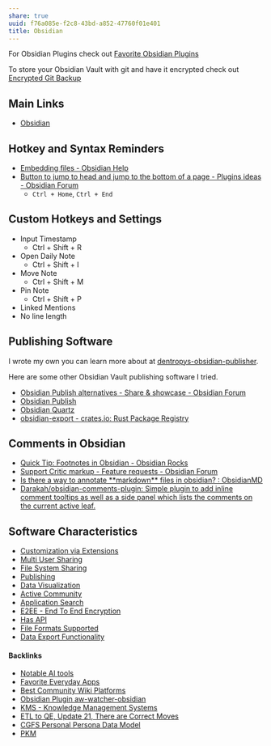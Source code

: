 ```yaml
---
share: true
uuid: f76a085e-f2c8-43bd-a852-47760f01e401
title: Obsidian
---
```

For Obsidian Plugins check out [Favorite Obsidian Plugins](../275484f1-3b27-4128-93bb-a12846eb3a02)

To store your Obsidian Vault with git and have it encrypted check out [Encrypted Git Backup](../80fd8a43-b643-4eb9-9b8c-b9bc6d4a2d03)
## Main Links

* [Obsidian](https://obsidian.md/)

## Hotkey and Syntax Reminders

* [Embedding files - Obsidian Help](https://help.obsidian.md/Linking+notes+and+files/Embedding+files)
* [Button to jump to head and jump to the bottom of a page - Plugins ideas - Obsidian Forum](https://forum.obsidian.md/t/button-to-jump-to-head-and-jump-to-the-bottom-of-a-page/18765)
	* `Ctrl + Home`, `Ctrl + End`
## Custom Hotkeys and Settings

* Input Timestamp
	* Ctrl + Shift + R
* Open Daily Note
	* Ctrl + Shift + I
* Move Note
	* Ctrl + Shift + M
* Pin Note
	* Ctrl + Shift + P
* Linked Mentions
* No line length

## Publishing Software

I wrote my own you can learn more about at [dentropys-obsidian-publisher](../f43d858e-c32e-4d15-bfc4-456bb7f56ceb). 

Here are some other Obsidian Vault publishing software I tried.

* [Obsidian Publish alternatives - Share & showcase - Obsidian Forum](https://forum.obsidian.md/t/obsidian-publish-alternatives/22886)
* [Obsidian Publish](../7e20362a-e34a-4158-9e39-9a902a082ccf)
* [Obsidian Quartz](../9b6bc4c9-4b11-46b9-a142-e6b4d84b8e92)
* [obsidian-export - crates.io: Rust Package Registry](https://crates.io/crates/obsidian-export)

## Comments in Obsidian

* [Quick Tip: Footnotes in Obsidian - Obsidian Rocks](https://obsidian.rocks/footnotes-in-obsidian/)
* [Support Critic markup - Feature requests - Obsidian Forum](https://forum.obsidian.md/t/support-critic-markup/18485)
* [Is there a way to annotate \*\*markdown\*\* files in obsidian? : ObsidianMD](https://old.reddit.com/r/ObsidianMD/comments/15zeozg/is_there_a_way_to_annotate_markdown_files_in/)
* [Darakah/obsidian-comments-plugin: Simple plugin to add inline comment tooltips as well as a side panel which lists the comments on the current active leaf.](https://github.com/Darakah/obsidian-comments-plugin)

## Software Characteristics

* [Customization via Extensions](../33ed3a6c-3b95-4d21-9cf4-e3b46f9af974)
* [Multi User Sharing](../8688a0f4-aff4-46a1-a83a-9e3908ce72ec)
* [File System Sharing](../a0c42465-8a0f-400d-86eb-fa7decb35ef0)
* [Publishing](../8ffb70c7-2315-4f73-9867-6885d064457e)
* [Data Visualization](../ef29cab3-4aef-413f-b603-29cfeedd290d)
* [Active Community](../dfc0303f-7458-482a-afda-92c3441180bb)
* [Application Search](../4393acec-181e-4eab-a88d-5a66542ac158)
* [E2EE - End To End Encryption](../8e5d1866-cd6a-495d-bd0c-3bf8b4c6c420)
* [Has API](../1059b83a-2c44-492f-a5b2-e716eb7b7ea8)
* [File Formats Supported](../b5b62336-cd54-408d-990e-a7de11b4d27c)
* [Data Export Functionality](../488b9eda-db35-4ecb-bf55-c6f851af116b)

#### Backlinks

* [Notable AI tools](/1f16e3ec-47c6-4f57-97a6-4ab3bbec3237)
* [Favorite Everyday Apps](/444ff7c7-77b4-483c-b801-3955d2daeb0a)
* [Best Community Wiki Platforms](/eb0a4ed0-c2cb-4492-8c69-0036e6823a9e)
* [Obsidian Plugin aw-watcher-obsidian](/ed5a16ab-a774-4aa4-a8b9-599e49123019)
* [KMS - Knowledge Management Systems](/6aef6fe9-4c4e-4f3a-850c-e163e2303f81)
* [ETL to QE, Update 21, There are Correct Moves](/d6c6d932-5842-4fbc-a67d-1759c2c2bb02)
* [CGFS Personal Persona Data Model](/bbb2e4e9-08b9-461e-ba58-8a15c27d06d1)
* [PKM](/10e57c0e-9c54-41fb-82d0-f36f3165c4ac)